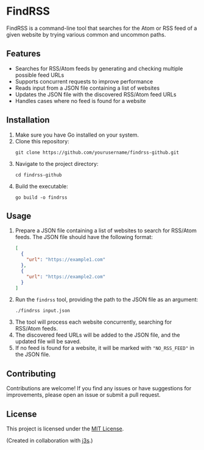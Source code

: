 # FindRSS

FindRSS is a command-line tool that searches for the Atom or RSS feed of a given website by trying various common and uncommon paths.

## Features

- Searches for RSS/Atom feeds by generating and checking multiple possible feed URLs
- Supports concurrent requests to improve performance
- Reads input from a JSON file containing a list of websites
- Updates the JSON file with the discovered RSS/Atom feed URLs
- Handles cases where no feed is found for a website

## Installation

1. Make sure you have Go installed on your system.
2. Clone this repository:
   ```
   git clone https://github.com/yourusername/findrss-github.git
   ```
3. Navigate to the project directory:
   ```
   cd findrss-github
   ```
4. Build the executable:
   ```
   go build -o findrss
   ```

## Usage

1. Prepare a JSON file containing a list of websites to search for RSS/Atom feeds. The JSON file should have the following format:
   ```json
   [
     {
       "url": "https://example1.com"
     },
     {
       "url": "https://example2.com"
     }
   ]
   ```
2. Run the `findrss` tool, providing the path to the JSON file as an argument:
   ```
   ./findrss input.json
   ```
3. The tool will process each website concurrently, searching for RSS/Atom feeds.
4. The discovered feed URLs will be added to the JSON file, and the updated file will be saved.
5. If no feed is found for a website, it will be marked with `"NO_RSS_FEED"` in the JSON file.

## Contributing

Contributions are welcome! If you find any issues or have suggestions for improvements, please open an issue or submit a pull request.

## License

This project is licensed under the [MIT License](LICENSE).

(Created in collaboration with [j3s](https://j3s.sh).)


